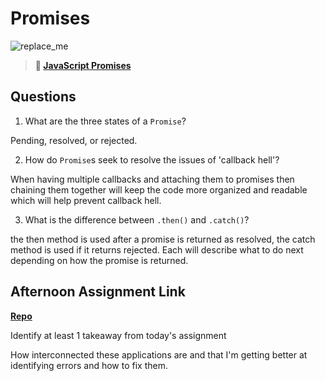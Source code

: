 # Promises

![replace_me](https://codeworks.blob.core.windows.net/public/assets/img/illustrations/placeholder.svg)

> **📖 [JavaScript Promises](https://codeworksacademy.com/fs-student-guide/resources/wk4/02-Promises)**

## Questions

1. What are the three states of a `Promise`?

Pending, resolved, or rejected.

2. How do `Promise`s seek to resolve the issues of 'callback hell'?

When having multiple callbacks and attaching them to promises then chaining them together will keep the code more organized and readable which will help prevent callback hell.

3. What is the difference between `.then()` and `.catch()`?

the then method is used after a promise is returned as resolved, the catch method is used if it returns rejected.  Each will describe what to do next depending on how the promise is returned.

## Afternoon Assignment Link

**[Repo](https://iangrell.github.io/spring23-asyncGregslist/)**

Identify at least 1 takeaway from today's assignment

How interconnected these applications are and that I'm getting better at identifying errors and how to fix them.
